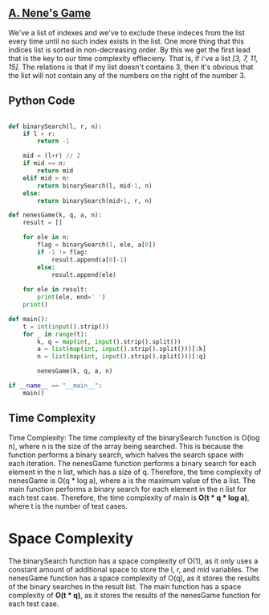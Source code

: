 ## [A. Nene's Game](https://codeforces.com/problemset/problem/1956/A)

We've a list of indexes and we've to exclude these indeces from the list every time until no such index exists in the list. One more thing that this indices list is sorted in non-decreasing order. By this we get the first lead that is the key to our time complexity effiecieny. That is, if i've a list *[3, 7, 11, 15]*. The relations is that if my list doesn't contains 3, then it's obvious that the list will not contain any of the numbers on the right of the number 3.


## Python Code

```python

def binarySearch(l, r, n):
    if l > r:
        return -1

    mid = (l+r) // 2
    if mid == n:
        return mid
    elif mid > n:
        return binarySearch(l, mid-1, n)
    else:
        return binarySearch(mid+1, r, n)

def nenesGame(k, q, a, n):
    result = []

    for ele in n:
        flag = binarySearch(1, ele, a[0])
        if -1 != flag:
            result.append(a[0]-1)
        else:
            result.append(ele)
    
    for ele in result:
        print(ele, end=' ')
    print()

def main():
    t = int(input().strip())
    for _ in range(t):
        k, q = map(int, input().strip().split())
        a = list(map(int, input().strip().split()))[:k]
        n = list(map(int, input().strip().split()))[:q]

        nenesGame(k, q, a, n)

if __name__ == "__main__":
    main()

```

## Time Complexity

Time Complexity: The time complexity of the binarySearch function is O(log n), where n is the size of the array being searched. This is because the function performs a binary search, which halves the search space with each iteration. The nenesGame function performs a binary search for each element in the n list, which has a size of q. Therefore, the time complexity of nenesGame is O(q * log a), where a is the maximum value of the a list. The main function performs a binary search for each element in the n list for each test case. Therefore, the time complexity of main is **O(t * q * log a)**, where t is the number of test cases.

# Space Complexity

The binarySearch function has a space complexity of O(1), as it only uses a constant amount of additional space to store the l, r, and mid variables. The nenesGame function has a space complexity of O(q), as it stores the results of the binary searches in the result list. The main function has a space complexity of **O(t * q)**, as it stores the results of the nenesGame function for each test case.
